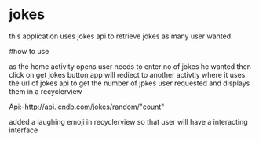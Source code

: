 # jokes
this application uses jokes api to retrieve jokes as many user wanted. 

#how to use

as the home activity opens user needs to enter no of jokes he wanted then click on get jokes button,app will rediect to another activtiy where it uses the url of jokes api to get the number of jpkes user requested and displays them in a recyclerview

Api:-http://api.icndb.com/jokes/random/"count"

 added a laughing emoji in recyclerview so that user will have a interacting interface 
